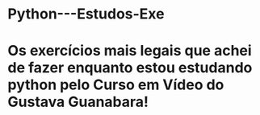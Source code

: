# Python---Estudos-Exe
# Os exercícios mais legais que achei de fazer enquanto estou estudando python pelo Curso em Vídeo do Gustava Guanabara! 
